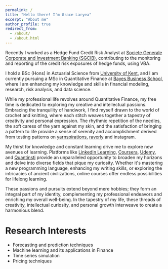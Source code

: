 ```yaml
---
permalink: /
title: "Hello there! I'm Grace Laryea"
excerpt: "About me"
author_profile: true
redirect_from: 
  - /about/
  - /about.html
---
```


Recently I worked as a Hedge Fund Credit Risk Analyst at [Societe Generale Corporate and Investment Banking (SGCIB)](https://www.societegenerale.co.uk/en/), contributing to the monitoring and reporting of the credit risk exposures of hedge funds, using VBA. 

I hold a BSc (Hons) in Actuarial Science from [University of Kent](https://www.kent.ac.uk/courses/undergraduate/7/actuarial-science), and I am currently pursuing a MSc in Quantitative Finance at [Bayes Business School](https://www.bayes.city.ac.uk/study/masters/courses/quantitative-finance), where I am enhancing my knowledge and skills in financial modeling, research, risk analysis, and data science. 

While my professional life revolves around Quantitative Finance, my free time is dedicated to exploring my creative and intellectual passions. Embracing the tranquility of handwork, I find myself drawn to the world of crochet and knitting, where each stitch weaves together a tapestry of creativity and personal expression. The rhythmic repetition of the needles, the soft caress of the yarn against my skin, and the satisfaction of bringing a pattern to life provide a sense of serenity and accomplishment derived from testing patterns on [yarnspirations](https://www.yarnspirations.com/), [raverly](https://www.ravelry.com/) and instagram.

My thirst for knowledge and constant learning drive me to explore new avenues of learning. Platforms like [LinkedIn Learning](https://www.linkedin.com/learning/), [Coursera](https://www.coursera.org/), [Udemy](https://www.udemy.com/), and [Quantinsti](https://accounts.quantinsti.com/) provide an unparalleled opportunity to broaden my horizons and delve into diverse fields that pique my curiosity. Whether it's mastering a new programming language, enhancing my writing skills, or exploring the intricacies of ancient civilizations, online courses offer endless possibilities for lifelong learning.

These passions and pursuits extend beyond mere hobbies; they form an integral part of my identity, complementing my professional endeavors and enriching my overall well-being. In the tapestry of my life, these threads of creativity, intellectual curiosity, and personal growth interweave to create a harmonious blend.

Research Interests
======

* Forecasting and prediction techniques
* Machine learning and its applications in Finance
* Time series simulation
* Pricing techniques






